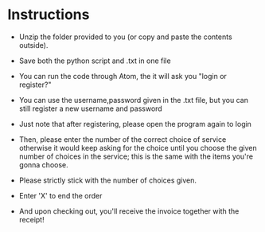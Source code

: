 # Instructions

* Unzip the folder provided to you (or copy and paste the contents outside).

* Save both the python script and .txt in one file

* You can run the code through Atom, the it will ask you "login or register?" 

* You can use the username,password given in the .txt file, but you can still register a new username and password

* Just note that after registering, please open the program again to login

* Then, please enter the number of the correct choice of service otherwise it would keep asking for the choice until you choose the given number of choices in the service; this is the same with the items you're gonna choose. 

* Please strictly stick with the number of choices given.

* Enter 'X' to end the order

* And upon checking out, you'll receive the invoice together with the receipt!
